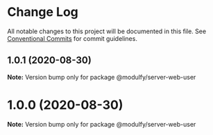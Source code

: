 # Change Log

All notable changes to this project will be documented in this file.
See [Conventional Commits](https://conventionalcommits.org) for commit guidelines.

## 1.0.1 (2020-08-30)

**Note:** Version bump only for package @modulfy/server-web-user





# 1.0.0 (2020-08-30)

**Note:** Version bump only for package @modulfy/server-web-user
